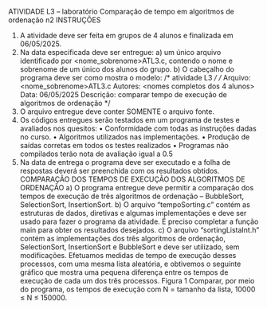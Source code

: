ATIVIDADE L3 – laboratório
Comparação de tempo em algoritmos de ordenação n2
INSTRUÇÕES
1) A atividade deve ser feita em grupos de 4 alunos e finalizada em 06/05/2025.
2) Na data especificada deve ser entregue:
a) um único arquivo identificado por <nome_sobrenome>ATL3.c, contendo o nome e sobrenome de
um único dos alunos do grupo.
b) O cabeçalho do programa deve ser como mostra o modelo:
/* atividade L3 */
/* Arquivo: <nome_sobrenome>ATL3.c
 Autores: <nomes completos dos 4 alunos>
 Data: 06/05/2025
 Descrição: comparar tempo de execução de algoritmos de ordenação
*/
3) O arquivo entregue deve conter SOMENTE o arquivo fonte.
4) Os códigos entregues serão testados em um programa de testes e avaliados nos quesitos:
• Conformidade com todas as instruções dadas no curso.
• Algoritmos utilizados nas implementações.
• Produção de saídas corretas em todos os testes realizados
• Programas não compilados terão nota de avaliação igual a 0.5
5) Na data de entrega o programa deve ser executado e a folha de respostas deverá ser preenchida com os
resultados obtidos.
COMPARAÇÃO DOS TEMPOS DE EXECUÇÃO DOS ALGORITMOS DE ORDENAÇÃO
a) O programa entregue deve permitir a comparação dos tempos de execução de três
algoritmos de ordenação – BubbleSort, SelectionSort, InsertionSort.
b) O arquivo “tempoSorting.c” contém as estruturas de dados, diretivas e algumas
implementações e deve ser usado para fazer o programa da atividade. É preciso completar
a função main para obter os resultados desejados.
c) O arquivo “sortingListaInt.h” contém as implementações dos três algoritmos de ordenação,
SelectionSort, InsertionSort e BubbleSort e deve ser utilizado, sem modificações.
Efetuamos medidas de tempo de execução desses
processos, com uma mesma lista aleatória, e obtivemos o
seguinte gráfico que mostra uma pequena diferença entre
os tempos de execução de cada um dos três processos.
Figura 1
Comparar, por meio do programa, os tempos de execução
com N = tamanho da lista, 10000 ≤ N ≤ 150000.
